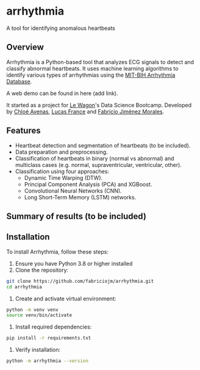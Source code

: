 # arrhythmia
A tool for identifying anomalous heartbeats
## Overview
Arrhythmia is a Python-based tool that analyzes ECG signals to detect and classify abnormal heartbeats.
It uses machine learning algorithms to identify various types of arrhythmias using the [MIT-BIH Arrhythmia Database](https://physionet.org/content/mitdb/1.0.0/).

A web demo can be found in here (add link).

It started as a project for [Le Wagon](https://www.lewagon.com/)'s Data Science Bootcamp.
Developed by [Chloé Avenas](https://github.com/Chlouette), [Lucas France](https://github.com/Lucasfilm360) and [Fabricio Jiménez Morales](https://github.com/fabriciojm).

## Features
- Heartbeat detection and segmentation of heartbeats (to be included). 
- Data preparation and preprocessing.
- Classification of heartbeats in binary (normal vs abnormal) and multiclass cases (e.g. normal, supraventricular, ventricular, other).
- Classification using four approaches:
  - Dynamic Time Warping (DTW).
  - Principal Component Analysis (PCA) and XGBoost.
  - Convolutional Neural Networks (CNN).
  - Long Short-Term Memory (LSTM) networks.


## Summary of results (to be included)



## Installation
To install Arrhythmia, follow these steps:

1. Ensure you have Python 3.8 or higher installed
1. Clone the repository:
```bash
git clone https://github.com/fabriciojm/arrhythmia.git
cd arrhythmia
```

1. Create and activate virtual environment:
```bash
python -m venv venv
source venv/bin/activate
```
1. Install required dependencies:
```bash
pip install -r requirements.txt
```
1. Verify installation:
```bash
python -m arrhythmia --version
```
